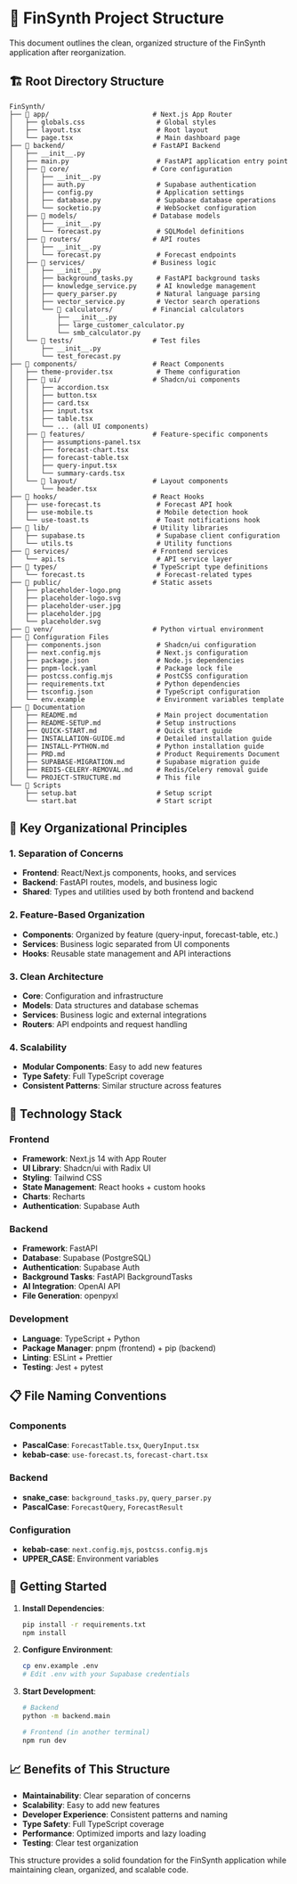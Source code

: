 # 📁 FinSynth Project Structure

This document outlines the clean, organized structure of the FinSynth application after reorganization.

## 🏗️ **Root Directory Structure**

```
FinSynth/
├── 📁 app/                          # Next.js App Router
│   ├── globals.css                  # Global styles
│   ├── layout.tsx                   # Root layout
│   └── page.tsx                     # Main dashboard page
├── 📁 backend/                      # FastAPI Backend
│   ├── __init__.py
│   ├── main.py                      # FastAPI application entry point
│   ├── 📁 core/                     # Core configuration
│   │   ├── __init__.py
│   │   ├── auth.py                  # Supabase authentication
│   │   ├── config.py                # Application settings
│   │   ├── database.py              # Supabase database operations
│   │   └── socketio.py              # WebSocket configuration
│   ├── 📁 models/                   # Database models
│   │   ├── __init__.py
│   │   └── forecast.py              # SQLModel definitions
│   ├── 📁 routers/                  # API routes
│   │   ├── __init__.py
│   │   └── forecast.py              # Forecast endpoints
│   ├── 📁 services/                 # Business logic
│   │   ├── __init__.py
│   │   ├── background_tasks.py      # FastAPI background tasks
│   │   ├── knowledge_service.py     # AI knowledge management
│   │   ├── query_parser.py          # Natural language parsing
│   │   ├── vector_service.py        # Vector search operations
│   │   └── 📁 calculators/          # Financial calculators
│   │       ├── __init__.py
│   │       ├── large_customer_calculator.py
│   │       └── smb_calculator.py
│   └── 📁 tests/                    # Test files
│       ├── __init__.py
│       └── test_forecast.py
├── 📁 components/                   # React Components
│   ├── theme-provider.tsx           # Theme configuration
│   ├── 📁 ui/                       # Shadcn/ui components
│   │   ├── accordion.tsx
│   │   ├── button.tsx
│   │   ├── card.tsx
│   │   ├── input.tsx
│   │   ├── table.tsx
│   │   └── ... (all UI components)
│   ├── 📁 features/                 # Feature-specific components
│   │   ├── assumptions-panel.tsx
│   │   ├── forecast-chart.tsx
│   │   ├── forecast-table.tsx
│   │   ├── query-input.tsx
│   │   └── summary-cards.tsx
│   └── 📁 layout/                   # Layout components
│       └── header.tsx
├── 📁 hooks/                        # React Hooks
│   ├── use-forecast.ts              # Forecast API hook
│   ├── use-mobile.ts                # Mobile detection hook
│   └── use-toast.ts                 # Toast notifications hook
├── 📁 lib/                          # Utility libraries
│   ├── supabase.ts                  # Supabase client configuration
│   └── utils.ts                     # Utility functions
├── 📁 services/                     # Frontend services
│   └── api.ts                       # API service layer
├── 📁 types/                        # TypeScript type definitions
│   └── forecast.ts                  # Forecast-related types
├── 📁 public/                       # Static assets
│   ├── placeholder-logo.png
│   ├── placeholder-logo.svg
│   ├── placeholder-user.jpg
│   ├── placeholder.jpg
│   └── placeholder.svg
├── 📁 venv/                         # Python virtual environment
├── 📄 Configuration Files
│   ├── components.json              # Shadcn/ui configuration
│   ├── next.config.mjs              # Next.js configuration
│   ├── package.json                 # Node.js dependencies
│   ├── pnpm-lock.yaml               # Package lock file
│   ├── postcss.config.mjs           # PostCSS configuration
│   ├── requirements.txt             # Python dependencies
│   ├── tsconfig.json                # TypeScript configuration
│   └── env.example                  # Environment variables template
├── 📄 Documentation
│   ├── README.md                    # Main project documentation
│   ├── README-SETUP.md              # Setup instructions
│   ├── QUICK-START.md               # Quick start guide
│   ├── INSTALLATION-GUIDE.md        # Detailed installation guide
│   ├── INSTALL-PYTHON.md            # Python installation guide
│   ├── PRD.md                       # Product Requirements Document
│   ├── SUPABASE-MIGRATION.md        # Supabase migration guide
│   ├── REDIS-CELERY-REMOVAL.md      # Redis/Celery removal guide
│   └── PROJECT-STRUCTURE.md         # This file
└── 📄 Scripts
    ├── setup.bat                    # Setup script
    └── start.bat                    # Start script
```

## 🎯 **Key Organizational Principles**

### **1. Separation of Concerns**
- **Frontend**: React/Next.js components, hooks, and services
- **Backend**: FastAPI routes, models, and business logic
- **Shared**: Types and utilities used by both frontend and backend

### **2. Feature-Based Organization**
- **Components**: Organized by feature (query-input, forecast-table, etc.)
- **Services**: Business logic separated from UI components
- **Hooks**: Reusable state management and API interactions

### **3. Clean Architecture**
- **Core**: Configuration and infrastructure
- **Models**: Data structures and database schemas
- **Services**: Business logic and external integrations
- **Routers**: API endpoints and request handling

### **4. Scalability**
- **Modular Components**: Easy to add new features
- **Type Safety**: Full TypeScript coverage
- **Consistent Patterns**: Similar structure across features

## 🔧 **Technology Stack**

### **Frontend**
- **Framework**: Next.js 14 with App Router
- **UI Library**: Shadcn/ui with Radix UI
- **Styling**: Tailwind CSS
- **State Management**: React hooks + custom hooks
- **Charts**: Recharts
- **Authentication**: Supabase Auth

### **Backend**
- **Framework**: FastAPI
- **Database**: Supabase (PostgreSQL)
- **Authentication**: Supabase Auth
- **Background Tasks**: FastAPI BackgroundTasks
- **AI Integration**: OpenAI API
- **File Generation**: openpyxl

### **Development**
- **Language**: TypeScript + Python
- **Package Manager**: pnpm (frontend) + pip (backend)
- **Linting**: ESLint + Prettier
- **Testing**: Jest + pytest

## 📋 **File Naming Conventions**

### **Components**
- **PascalCase**: `ForecastTable.tsx`, `QueryInput.tsx`
- **kebab-case**: `use-forecast.ts`, `forecast-chart.tsx`

### **Backend**
- **snake_case**: `background_tasks.py`, `query_parser.py`
- **PascalCase**: `ForecastQuery`, `ForecastResult`

### **Configuration**
- **kebab-case**: `next.config.mjs`, `postcss.config.mjs`
- **UPPER_CASE**: Environment variables

## 🚀 **Getting Started**

1. **Install Dependencies**:
   ```bash
   pip install -r requirements.txt
   npm install
   ```

2. **Configure Environment**:
   ```bash
   cp env.example .env
   # Edit .env with your Supabase credentials
   ```

3. **Start Development**:
   ```bash
   # Backend
   python -m backend.main
   
   # Frontend (in another terminal)
   npm run dev
   ```

## 📈 **Benefits of This Structure**

- **Maintainability**: Clear separation of concerns
- **Scalability**: Easy to add new features
- **Developer Experience**: Consistent patterns and naming
- **Type Safety**: Full TypeScript coverage
- **Performance**: Optimized imports and lazy loading
- **Testing**: Clear test organization

This structure provides a solid foundation for the FinSynth application while maintaining clean, organized, and scalable code.
